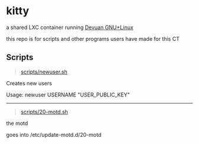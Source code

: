 kitty
=====
a shared LXC container running [Devuan GNU+Linux](https://dev-one.org)

this repo is for scripts and other programs users have made for this CT


Scripts
-------

> [scripts/newuser.sh](scripts/newuser.sh)

Creates new users

Usage: newuser USERNAME "USER_PUBLIC_KEY"
***
> [scripts/20-motd.sh](scripts/20-motd)

the motd

goes into /etc/update-motd.d/20-motd